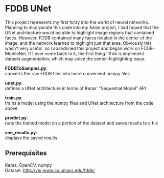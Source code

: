 # FDDB UNet

This project represents my first foray into the world of neural networks. Planning to incorporate this code into my Aslan project, I had hoped that the UNet architecture would be able to highlight image regions that contained faces. However, FDDB contained many faces located in the center of the image, and the network learned to highlight just that area. Obviously this wasn't very useful, so I abandoned this project and began work on FDDB-MobileNet. If I ever come back to it, the first thing I'll do is implement dataset augmentation, which may solve the center-highlighting issue.  
  
**FDDBToSamples.py**:  
converts the raw FDDB files into more convenient numpy files  
  
**unet.py**:  
defines a UNet architecture in terms of Keras' "Sequential Model" API  
  
**train.py**:  
trains a model using the numpy files and UNet architecture from the code above  
  
**predict.py**:  
runs the trained model on a portion of the dataset and saves results to a file  
  
**see_results.py**:  
displays the saved results  
  
## Prerequisites
Keras, OpenCV, numpy  
Dataset: http://vis-www.cs.umass.edu/fddb/
